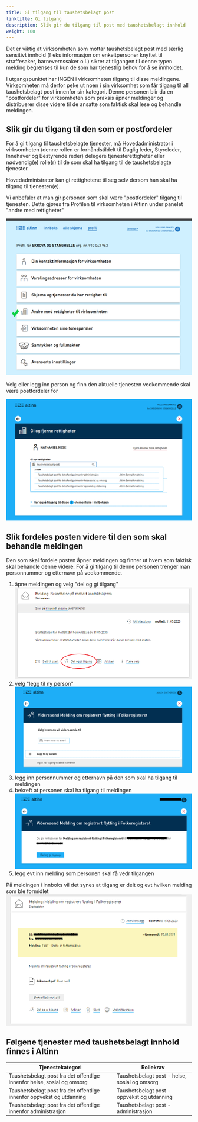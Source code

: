 ```yaml
---
title: Gi tilgang til taushetsbelagt post
linktitle: Gi tilgang
description: Slik gir du tilgang til post med taushetsbelagt innhold
weight: 100
---
```


Det er viktig at virksomheten som mottar taushetsbelagt post med særlig sensitivt innhold (f eks informasjon om enkeltpersoner knyttet til straffesaker, barnevernssaker o.l.)
sikrer at tilgangen til denne typen melding begrenses til kun de som har tjenestlig behov for å se innholdet. 

I utgangspunktet har INGEN i virksomheten tilgang til disse meldingene. 
Virksomheten må derfor peke ut noen i sin virksomhet som får tilgang til all taushetsbelagt post innenfor sin kategori. 
Denne personen blir da en "postfordeler" for virksomheten som praksis åpner meldinger og distribuerer disse videre til de ansatte som faktisk skal lese og behandle meldingen. 

## Slik gir du tilgang til den som er postfordeler

For å gi tilgang til taushetsbelagte tjenester, må Hovedadministrator i virksomheten (denne rollen er forhåndstildelt til Daglig leder, Styreleder, Innehaver og Bestyrende reder) 
delegere tjenesterettigheter eller nødvendig(e) rolle(r) til de som skal ha tilgang til de taushetsbelagte tjenester. 

Hovedadministrator kan gi rettighetene til seg selv dersom han skal ha tilgang til tjenesten(e). 


Vi anbefaler at man gir personen som skal være "postfordeler" tilgang til tjenesten. Dette gjøres fra Profilen til virksomheten i Altinn under panelet "andre med rettigheter"

![Gi rettighet](andremedrettigheter.png "Gi rettighet til postfordeler")

Velg eller legg inn person og finn den aktuelle tjenesten vedkommende skal være postfordeler for

![Finn tjeneste](gi-tilgang-til-tjenesten.png "Finn tjeneste for taushetsbelagt post")

## Slik fordeles posten videre til den som skal behandle meldingen

Den som skal fordele posten åpner meldingen og finner ut hvem som faktisk skal behandle denne videre. For å gi tilgang til denne personen trenger man personnummer og etternavn på vedkommende. 

1) åpne meldingen og velg "del og gi tilgang"
![Åpne melding](de-og-gi-tilgang.png "Åpne melding i innboksen")
2) velg "legg til ny person"
![Legg til ny person](velg-legg-til-bruker.png "Legg til ny person")
3) legg inn personnummer og etternavn på den som skal ha tilgang til meldingen
4) bekreft at personen skal ha tilgang til meldingen 
![Bekreft tilgang til melding](del-og-gi-tilgang-til-tjenesten.png "Bekreft tilgang til melding")
5) legg evt inn melding som personen skal få vedr tilgangen

På meldingen i innboks vil det synes at tilgang er delt og evt hvilken melding som ble formidlet
![Informasjon om deling](melding-som-er-delt.png "Informasjon om deling")


## Følgene tjenester med taushetsbelagt innhold finnes i Altinn


| Tjenestekategori                                                        | Rollekrav                                         |
|-------------------------------------------------------------------------|---------------------------------------------------|
| Taushetsbelagt post fra det offentlige innenfor helse, sosial og omsorg |	Taushetsbelagt post - helse, sosial og omsorg     |
| Taushetsbelagt post fra det offentlige innenfor oppvekst og utdanning	  | Taushetsbelagt post - oppvekst og utdanning       |
| Taushetsbelagt post fra det offentlige innenfor administrasjon		  | Taushetsbelagt post - administrasjon              |


